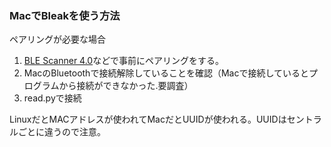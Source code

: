 ### MacでBleakを使う方法

ペアリングが必要な場合

1. [BLE Scanner 4.0](https://apps.apple.com/jp/app/ble-scanner-4-0/id1221763603)などで事前にペアリングをする。
2. MacのBluetoothで接続解除していることを確認（Macで接続しているとプログラムから接続ができなかった.要調査）
3. read.pyで接続


LinuxだとMACアドレスが使われてMacだとUUIDが使われる。UUIDはセントラルごとに違うので注意。
